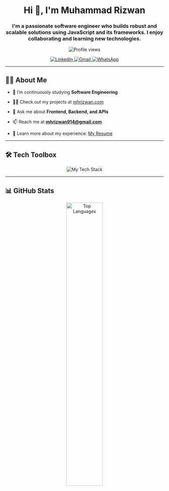 <h1 align="center">Hi 👋, I'm Muhammad Rizwan</h1>
<h3 align="center">I'm a passionate software engineer who builds robust and scalable solutions using JavaScript and its frameworks. I enjoy collaborating and learning new technologies.</h3>

<p align="center">
  <img src="https://komarev.com/ghpvc/?username=mhrizwan914&color=blue&style=for-the-badge&label=PROFILE+VIEWS&base=5000" alt="Profile views" />
</p>

<p align="center">
  <a href="https://www.linkedin.com/in/full-stack-web-developer-harry/">
    <img src="https://img.shields.io/badge/LinkedIn-0077B5?style=for-the-badge&logo=linkedin&logoColor=white" alt="LinkedIn" />
  </a>
  <a href="mailto:Harrykenendy.cs@gmail.com">
    <img src="https://img.shields.io/badge/Gmail-D14836?style=for-the-badge&logo=gmail&logoColor=white" alt="Gmail" />
  </a>
  <a href="https://wa.me/923162400202">
    <img src="https://img.shields.io/badge/WhatsApp-25D366?style=for-the-badge&logo=whatsapp&logoColor=white" alt="WhatsApp" />
  </a>
</p>

---

## 👨‍💻 About Me

- 🌱 I’m continuously studying **Software Engineering**

- 👨‍💻 Check out my projects at [mhrizwan.com](https://mhrizwan.com)

- 💬 Ask me about **Frontend, Backend, and APIs**

- 📫 Reach me at **mhrizwan914@gmail.com**

- 📄 Learn more about my experience: [My Resume](https://rxresu.me/mhrizwan914/software-engineer)

---

## 🛠️ Tech Toolbox

<p align="center">
  <img src="https://skillicons.dev/icons?i=php,wordpress,nextjs,js,ts,tailwind,react,html,css,git,mongodb,prisma,express" alt="My Tech Stack" />
</p>

---

## 📊 GitHub Stats

<p align="center">
  <img src="https://github-readme-stats.vercel.app/api/top-langs/?username=mhrizwan914&layout=compact&theme=github_dark&hide_border=true" width="48%" alt="Top Languages" />
</p>
